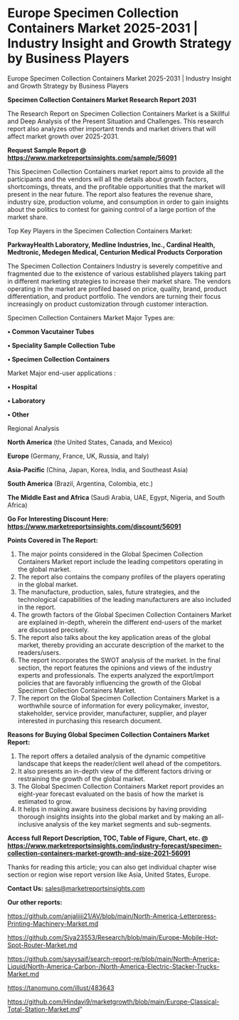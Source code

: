 # Europe Specimen Collection Containers Market 2025-2031 | Industry Insight and Growth Strategy by Business Players
Europe Specimen Collection Containers Market 2025-2031 | Industry Insight and Growth Strategy by Business Players

<strong>Specimen Collection Containers Market Research Report 2031</strong>

The Research Report on Specimen Collection Containers Market is a Skillful and Deep Analysis of the Present Situation and Challenges. This research report also analyzes other important trends and market drivers that will affect market growth over 2025-2031.

<strong>Request Sample Report @ <a href=https://www.marketreportsinsights.com/sample/56091>https://www.marketreportsinsights.com/sample/56091</a></strong>

This Specimen Collection Containers market report aims to provide all the participants and the vendors will all the details about growth factors, shortcomings, threats, and the profitable opportunities that the market will present in the near future. The report also features the revenue share, industry size, production volume, and consumption in order to gain insights about the politics to contest for gaining control of a large portion of the market share.

Top Key Players in the Specimen Collection Containers Market:

<strong>ParkwayHealth Laboratory, Medline Industries, Inc., Cardinal Health, Medtronic, Medegen Medical, Centurion Medical Products Corporation</strong>

The Specimen Collection Containers Industry is severely competitive and fragmented due to the existence of various established players taking part in different marketing strategies to increase their market share. The vendors operating in the market are profiled based on price, quality, brand, product differentiation, and product portfolio. The vendors are turning their focus increasingly on product customization through customer interaction.

Specimen Collection Containers Market Major Types are:

<strong>• Common Vacutainer Tubes

• Speciality Sample Collection Tube

• Specimen Collection Containers</strong>

Market Major end-user applications :

<strong>• Hospital

• Laboratory

• Other</strong>

Regional Analysis

</u><strong><b>North America</b></strong> (the United States, Canada, and Mexico)

<strong><b>Europe </b></strong>(Germany, France, UK, Russia, and Italy)

<strong><b>Asia-Pacific</b></strong> (China, Japan, Korea, India, and Southeast Asia)

<strong><b>South America</b></strong> (Brazil, Argentina, Colombia, etc.)

<strong><b>The Middle East and Africa</b></strong> (Saudi Arabia, UAE, Egypt, Nigeria, and South Africa)

<strong>Go For Interesting Discount Here: <a href=https://www.marketreportsinsights.com/discount/56091>https://www.marketreportsinsights.com/discount/56091</a></strong>

<strong>Points Covered in The Report:</strong>
<ol>
  <li>The major points considered in the Global Specimen Collection Containers Market report include the leading competitors operating in the global market.</li>
  <li>The report also contains the company profiles of the players operating in the global market.</li>
  <li>The manufacture, production, sales, future strategies, and the technological capabilities of the leading manufacturers are also included in the report.</li>
  <li>The growth factors of the Global Specimen Collection Containers Market are explained in-depth, wherein the different end-users of the market are discussed precisely.</li>
  <li>The report also talks about the key application areas of the global market, thereby providing an accurate description of the market to the readers/users.</li>
  <li>The report incorporates the SWOT analysis of the market. In the final section, the report features the opinions and views of the industry experts and professionals. The experts analyzed the export/import policies that are favorably influencing the growth of the Global Specimen Collection Containers Market.</li>
  <li>The report on the Global Specimen Collection Containers Market is a worthwhile source of information for every policymaker, investor, stakeholder, service provider, manufacturer, supplier, and player interested in purchasing this research document.</li>
</ol>
<strong>Reasons for Buying Global Specimen Collection Containers Market Report:</strong>

<ol>
  <li>The report offers a detailed analysis of the dynamic competitive landscape that keeps the reader/client well ahead of the competitors.</li>
  <li>It also presents an in-depth view of the different factors driving or restraining the growth of the global market.</li>
  <li>The Global Specimen Collection Containers Market report provides an eight-year forecast evaluated on the basis of how the market is estimated to grow.</li>
  <li>It helps in making aware business decisions by having providing thorough insights insights into the global market and by making an all-inclusive analysis of the key market segments and sub-segments.</li>
</ol>
<strong>Access full Report Description, TOC, Table of Figure, Chart, etc. @ <a href=https://www.marketreportsinsights.com/industry-forecast/specimen-collection-containers-market-growth-and-size-2021-56091>https://www.marketreportsinsights.com/industry-forecast/specimen-collection-containers-market-growth-and-size-2021-56091</a></strong>


Thanks for reading this article; you can also get individual chapter wise section or region wise report version like Asia, United States, Europe.

<strong>Contact Us:</strong>
sales@marketreportsinsights.com

<strong>Our other reports:</strong>

<a href=https://github.com/anjaliiii21/AV/blob/main/North-America-Letterpress-Printing-Machinery-Market.md>https://github.com/anjaliiii21/AV/blob/main/North-America-Letterpress-Printing-Machinery-Market.md</a>

<a href=https://github.com/Siya23553/Research/blob/main/Europe-Mobile-Hot-Spot-Router-Market.md>https://github.com/Siya23553/Research/blob/main/Europe-Mobile-Hot-Spot-Router-Market.md</a>

<a href=https://github.com/sayysaif/search-report-re/blob/main/North-America-Liquid/North-America-Carbon-/North-America-Electric-Stacker-Trucks-Market.md>https://github.com/sayysaif/search-report-re/blob/main/North-America-Liquid/North-America-Carbon-/North-America-Electric-Stacker-Trucks-Market.md</a>

<a href=https://tanomuno.com/illust/483643>https://tanomuno.com/illust/483643</a>

<a href=https://github.com/Hindavi9/marketgrowth/blob/main/Europe-Classical-Total-Station-Market.md>https://github.com/Hindavi9/marketgrowth/blob/main/Europe-Classical-Total-Station-Market.md</a>"
